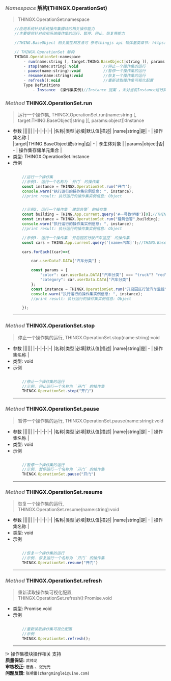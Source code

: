 <!-- @import "[TOC]" {cmd="toc" depthFrom=1 depthTo=6 orderedList=false} -->

### *<a><font color="grey">Namespace</font></a>* 解构(THINGX.OperationSet)
> THINGX.OperationSet:namespace
```javascript
    //应用系统针对系统操作集模块的相关操作能力
    //主要提供针对应用系统操作集的运行、暂停、停止、恢复等能力

    //THING.BaseObject 相关属性和方法可 参考thingjs api 物体基类章节: https://docs.thingjs.com/cn/apidocs/THING.BaseObject.html)

    // THINGX.OperationSet 解构
    THINGX.OperationSet:namespace
        - run(name:string [, target:THING.BaseObject|string ][, params:object]):Instance    //运行一个操作集
        - stop(name:string):void           //停止一个操作集的运行
        - pause(name:string):void          //暂停一个操作集的运行
        - resume(name:string):void         //恢复一个操作集的运行
        - refresh():void                   //重新读取操作集可视化配置
        Type Definitions
            - Instance  (操作集实例)//Instance 提案 ，未对当前Instance进行具体设计,不推荐直接使用              

```



### *<a><font color="grey">Method</font></a>* THINGX.OperationSet.run
> 运行一个操作集, THINGX.OperationSet.run(name:string [, target:THING.BaseObject|string ][, params:object]):Instance
* 参数
  ||||||
  |-|-|-|-|-|
  |名称|类型|必填|默认值|描述|
  |name|string|是| - | 操作集名称 |     
  |target|THING.BaseObject或string|否| - | 孪生体对象 | 
  |params|object|否| - | 操作集存储单元集合 |   
* 类型: THINGX.OperationSet.Instance
* 示例
    ```javascript

        //运行一个操作集 
        //示例1. 运行一个名称为 `开门` 的操作集
        const instance = THINGX.OperationSet.run("开门");
        console.warn("执行运行的操作集实例信息: ", instance);
        //print result: 执行运行的操作集实例信息: Object


        //示例2. 运行一个操作集 `建筑告警` 的操作集
        const building = THING.App.current.query('#一号教学楼')[0];//THING.BaseObject
        const instance = THINGX.OperationSet.run("建筑告警",building);
        console.warn("执行运行的操作集实例信息: ", instance);
        //print result: 执行运行的操作集实例信息: Object

        //示例3. 运行一个操作集 `开启园区行驶汽车监控` 的操作集
        const cars = THING.App.current.query('[name=汽车]');//THING.BaseObject

        cars.forEach((car)=>{

            car.userData?.DATA["汽车分类"] ;

            const params = {
                "color": car.userData.DATA["汽车分类"] === "truck"? "red": "grey",
                "category": car.userData.DATA["汽车分类"]
            };
            const instance = THINGX.OperationSet.run("开启园区行驶汽车监控",car,params);
            console.warn("执行运行的操作集实例信息: ", instance);
            //print result: 执行运行的操作集实例信息: Object

        });
 
    ```
    ***


### *<a><font color="grey">Method</font></a>* THINGX.OperationSet.stop
> 停止一个操作集的运行, THINGX.OperationSet.stop(name:string):void 
* 参数
  ||||||
  |-|-|-|-|-|
  |名称|类型|必填|默认值|描述|
  |name|string|是| - | 操作集名称 |      
* 类型: void
* 示例
    ```javascript

        //停止一个操作集的运行 
        //示例. 停止运行一个名称为 `开门` 的操作集
        THINGX.OperationSet.stop("开门")

    ```
    ***


### *<a><font color="grey">Method</font></a>* THINGX.OperationSet.pause
> 暂停一个操作集的运行, THINGX.OperationSet.pause(name:string):void 
* 参数
  ||||||
  |-|-|-|-|-|
  |名称|类型|必填|默认值|描述|
  |name|string|是| - | 操作集名称 |      
* 类型: void
* 示例
    ```javascript

        //暂停一个操作集的运行
        //示例. 暂停运行一个名称为 `开门` 的操作集
        THINGX.OperationSet.pause("开门")
    ```
    ***
### *<a><font color="grey">Method</font></a>* THINGX.OperationSet.resume
> 恢复一个操作集的运行, THINGX.OperationSet.resume(name:string):void 
* 参数
  ||||||
  |-|-|-|-|-|
  |名称|类型|必填|默认值|描述|
  |name|string|是| - | 操作集名称 |      
* 类型: void
* 示例
    ```javascript

        //恢复一个操作集的运行
        //示例. 恢复运行一个名称为 `开门` 的操作集
        THINGX.OperationSet.resume("开门")
    ```
    ***


### *<a><font color="grey">Method</font></a>* THINGX.OperationSet.refresh
> 重新读取操作集可视化配置, THINGX.OperationSet.refresh():Promise.void
 
* 类型: Promise.void
* 示例
    ```javascript

        //重新读取操作集可视化配置
        //示例
        THINGX.OperationSet.refresh();
    ```
    ***

!> 操作集模块操作相关 支持   
**质量保证:** `武帅龙`    
**审核校正:** `唐鑫` 、`张光光`  
**问题反馈:** `张明雷(zhangminglei@uino.com)`  